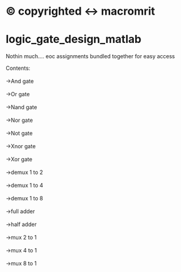 # © copyrighted <-> macromrit
# logic_gate_design_matlab
Nothin much.... eoc assignments bundled together for easy access 
<br>

Contents:<br><br>
->And gate<br><br>
->Or gate<br><br>
->Nand gate<br><br>
->Nor gate<br><br>
->Not gate<br><br>
->Xnor gate<br><br>
->Xor gate<br><br>
->demux 1 to 2<br><br>
->demux 1 to 4<br><br>
->demux 1 to 8<br><br>
->full adder<br><br>
->half adder<br><br>
->mux 2 to 1<br><br>
->mux 4 to 1<br><br>
->mux 8 to 1<br><br>
